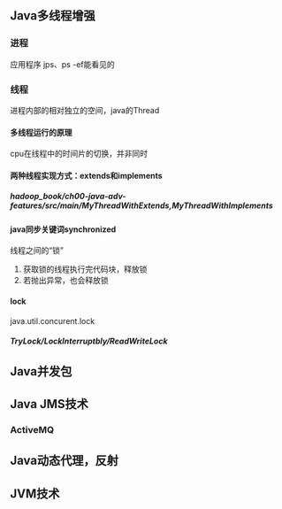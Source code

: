 ## Java多线程增强
### 进程
应用程序 jps、ps -ef能看见的

### 线程
进程内部的相对独立的空间，java的Thread

#### 多线程运行的原理
cpu在线程中的时间片的切换，并非同时

#### 两种线程实现方式：extends和implements
##### hadoop_book/ch00-java-adv-features/src/main/MyThreadWithExtends,MyThreadWithImplements

#### java同步关键词synchronized
线程之间的“锁”
1. 获取锁的线程执行完代码块，释放锁
2. 若抛出异常，也会释放锁

#### lock
java.util.concurent.lock
##### TryLock/LockInterruptbly/ReadWriteLock

## Java并发包

## Java JMS技术
### ActiveMQ

## Java动态代理，反射

## JVM技术